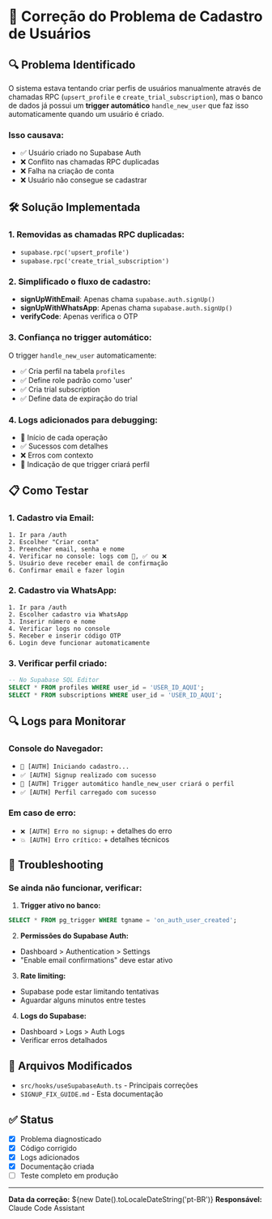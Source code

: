 # 🔧 Correção do Problema de Cadastro de Usuários

## 🔍 Problema Identificado
O sistema estava tentando criar perfis de usuários manualmente através de chamadas RPC (`upsert_profile` e `create_trial_subscription`), mas o banco de dados já possui um **trigger automático** `handle_new_user` que faz isso automaticamente quando um usuário é criado.

### Isso causava:
- ✅ Usuário criado no Supabase Auth
- ❌ Conflito nas chamadas RPC duplicadas
- ❌ Falha na criação de conta
- ❌ Usuário não consegue se cadastrar

## 🛠️ Solução Implementada

### 1. Removidas as chamadas RPC duplicadas:
- `supabase.rpc('upsert_profile')` 
- `supabase.rpc('create_trial_subscription')`

### 2. Simplificado o fluxo de cadastro:
- **signUpWithEmail**: Apenas chama `supabase.auth.signUp()`
- **signUpWithWhatsApp**: Apenas chama `supabase.auth.signUp()` 
- **verifyCode**: Apenas verifica o OTP

### 3. Confiança no trigger automático:
O trigger `handle_new_user` automaticamente:
- ✅ Cria perfil na tabela `profiles`
- ✅ Define role padrão como 'user'
- ✅ Cria trial subscription
- ✅ Define data de expiração do trial

### 4. Logs adicionados para debugging:
- 🚀 Início de cada operação
- ✅ Sucessos com detalhes
- ❌ Erros com contexto
- 🔄 Indicação de que trigger criará perfil

## 📋 Como Testar

### 1. Cadastro via Email:
```
1. Ir para /auth
2. Escolher "Criar conta"
3. Preencher email, senha e nome
4. Verificar no console: logs com 🚀, ✅ ou ❌
5. Usuário deve receber email de confirmação
6. Confirmar email e fazer login
```

### 2. Cadastro via WhatsApp:
```
1. Ir para /auth  
2. Escolher cadastro via WhatsApp
3. Inserir número e nome
4. Verificar logs no console
5. Receber e inserir código OTP
6. Login deve funcionar automaticamente
```

### 3. Verificar perfil criado:
```sql
-- No Supabase SQL Editor
SELECT * FROM profiles WHERE user_id = 'USER_ID_AQUI';
SELECT * FROM subscriptions WHERE user_id = 'USER_ID_AQUI';
```

## 🔍 Logs para Monitorar

### Console do Navegador:
- `🚀 [AUTH] Iniciando cadastro...`
- `✅ [AUTH] Signup realizado com sucesso`
- `🔄 [AUTH] Trigger automático handle_new_user criará o perfil`
- `✅ [AUTH] Perfil carregado com sucesso`

### Em caso de erro:
- `❌ [AUTH] Erro no signup:` + detalhes do erro
- `💥 [AUTH] Erro crítico:` + detalhes técnicos

## 🚨 Troubleshooting

### Se ainda não funcionar, verificar:

1. **Trigger ativo no banco:**
```sql
SELECT * FROM pg_trigger WHERE tgname = 'on_auth_user_created';
```

2. **Permissões do Supabase Auth:**
- Dashboard > Authentication > Settings
- "Enable email confirmations" deve estar ativo

3. **Rate limiting:**
- Supabase pode estar limitando tentativas
- Aguardar alguns minutos entre testes

4. **Logs do Supabase:**
- Dashboard > Logs > Auth Logs
- Verificar erros detalhados

## 📝 Arquivos Modificados
- `src/hooks/useSupabaseAuth.ts` - Principais correções
- `SIGNUP_FIX_GUIDE.md` - Esta documentação

## ✅ Status
- [x] Problema diagnosticado
- [x] Código corrigido
- [x] Logs adicionados
- [x] Documentação criada
- [ ] Teste completo em produção

---
**Data da correção:** ${new Date().toLocaleDateString('pt-BR')}
**Responsável:** Claude Code Assistant